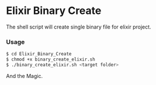 # Elixir Binary Create

The shell script will create single binary file for elixir project.

### Usage

```sh
$ cd Elixir_Binary_Create
$ chmod +x binary_create_elixir.sh
$ ./binary_create_elixir.sh <target folder>
```
And the Magic.

